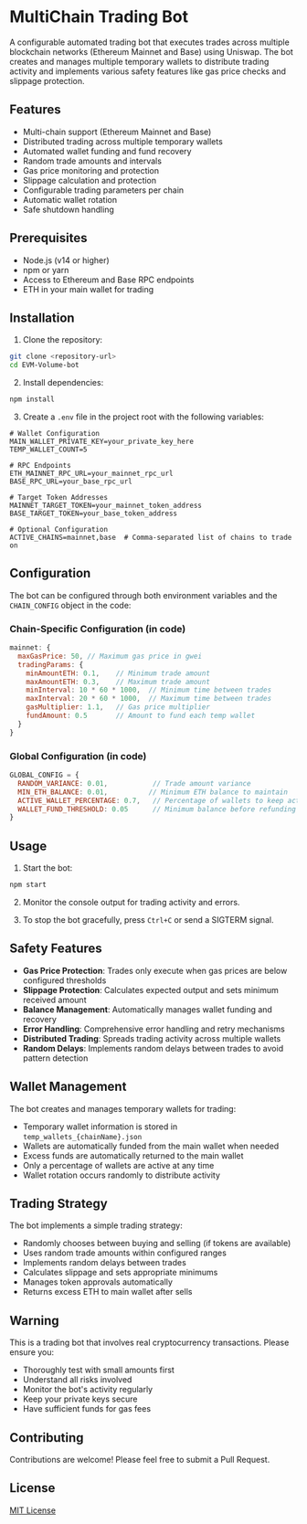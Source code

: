 # MultiChain Trading Bot

A configurable automated trading bot that executes trades across multiple blockchain networks (Ethereum Mainnet and Base) using Uniswap. The bot creates and manages multiple temporary wallets to distribute trading activity and implements various safety features like gas price checks and slippage protection.

## Features

- Multi-chain support (Ethereum Mainnet and Base)
- Distributed trading across multiple temporary wallets
- Automated wallet funding and fund recovery
- Random trade amounts and intervals
- Gas price monitoring and protection
- Slippage calculation and protection
- Configurable trading parameters per chain
- Automatic wallet rotation
- Safe shutdown handling

## Prerequisites

- Node.js (v14 or higher)
- npm or yarn
- Access to Ethereum and Base RPC endpoints
- ETH in your main wallet for trading

## Installation

1. Clone the repository:
```bash
git clone <repository-url>
cd EVM-Volume-bot
```

2. Install dependencies:
```bash
npm install
```

3. Create a `.env` file in the project root with the following variables:
```env
# Wallet Configuration
MAIN_WALLET_PRIVATE_KEY=your_private_key_here
TEMP_WALLET_COUNT=5

# RPC Endpoints
ETH_MAINNET_RPC_URL=your_mainnet_rpc_url
BASE_RPC_URL=your_base_rpc_url

# Target Token Addresses
MAINNET_TARGET_TOKEN=your_mainnet_token_address
BASE_TARGET_TOKEN=your_base_token_address

# Optional Configuration
ACTIVE_CHAINS=mainnet,base  # Comma-separated list of chains to trade on
```

## Configuration

The bot can be configured through both environment variables and the `CHAIN_CONFIG` object in the code:

### Chain-Specific Configuration (in code)
```javascript
mainnet: {
  maxGasPrice: 50, // Maximum gas price in gwei
  tradingParams: {
    minAmountETH: 0.1,    // Minimum trade amount
    maxAmountETH: 0.3,    // Maximum trade amount
    minInterval: 10 * 60 * 1000,  // Minimum time between trades
    maxInterval: 20 * 60 * 1000,  // Maximum time between trades
    gasMultiplier: 1.1,   // Gas price multiplier
    fundAmount: 0.5       // Amount to fund each temp wallet
  }
}
```

### Global Configuration (in code)
```javascript
GLOBAL_CONFIG = {
  RANDOM_VARIANCE: 0.01,           // Trade amount variance
  MIN_ETH_BALANCE: 0.01,          // Minimum ETH balance to maintain
  ACTIVE_WALLET_PERCENTAGE: 0.7,   // Percentage of wallets to keep active
  WALLET_FUND_THRESHOLD: 0.05      // Minimum balance before refunding
}
```

## Usage

1. Start the bot:
```bash
npm start
```

2. Monitor the console output for trading activity and errors.

3. To stop the bot gracefully, press `Ctrl+C` or send a SIGTERM signal.

## Safety Features

- **Gas Price Protection**: Trades only execute when gas prices are below configured thresholds
- **Slippage Protection**: Calculates expected output and sets minimum received amount
- **Balance Management**: Automatically manages wallet funding and recovery
- **Error Handling**: Comprehensive error handling and retry mechanisms
- **Distributed Trading**: Spreads trading activity across multiple wallets
- **Random Delays**: Implements random delays between trades to avoid pattern detection

## Wallet Management

The bot creates and manages temporary wallets for trading:
- Temporary wallet information is stored in `temp_wallets_{chainName}.json`
- Wallets are automatically funded from the main wallet when needed
- Excess funds are automatically returned to the main wallet
- Only a percentage of wallets are active at any time
- Wallet rotation occurs randomly to distribute activity

## Trading Strategy

The bot implements a simple trading strategy:
- Randomly chooses between buying and selling (if tokens are available)
- Uses random trade amounts within configured ranges
- Implements random delays between trades
- Calculates slippage and sets appropriate minimums
- Manages token approvals automatically
- Returns excess ETH to main wallet after sells

## Warning

This is a trading bot that involves real cryptocurrency transactions. Please ensure you:
- Thoroughly test with small amounts first
- Understand all risks involved
- Monitor the bot's activity regularly
- Keep your private keys secure
- Have sufficient funds for gas fees

## Contributing

Contributions are welcome! Please feel free to submit a Pull Request.

## License

[MIT License](LICENSE)
